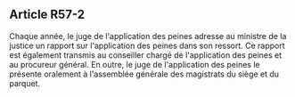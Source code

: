 Article R57-2
----
Chaque année, le juge de l'application des peines adresse au ministre de la
justice un rapport sur l'application des peines dans son ressort. Ce rapport est
également transmis au conseiller chargé de l'application des peines et au
procureur général. En outre, le juge de l'application des peines le présente
oralement à l'assemblée générale des magistrats du siège et du parquet.
